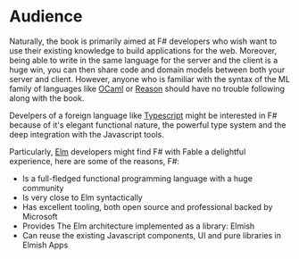 # Audience

Naturally, the book is primarily aimed at F# developers who wish want to use their existing knowledge to build applications for the web. Moreover, being able to write in the same language for the server and the client is a huge win, you can then share code and domain models between both your server and client. However, anyone who is familiar with the syntax of the ML family of languages like [OCaml](https://ocaml.org/ ) or [Reason](https://github.com/facebook/reason) should have no trouble following along with the book. 

Develpers of a foreign language like [Typescript](https://www.typescriptlang.org/) might be interested in F# because of it's elegant functional nature, the powerful type system and the deep integration with the Javascript tools. 

Particularly, [Elm](http://elm-lang.org/) developers might find F# with Fable a delightful experience, here are some of the reasons, F#:
 - Is a full-fledged functional programming language with a huge community 
 - Is very close to Elm syntactically
 - Has excellent tooling, both open source and professional backed by Microsoft
 - Provides The Elm architecture implemented as a library: Elmish
 - Can reuse the existing Javascript components, UI and pure libraries in Elmish Apps